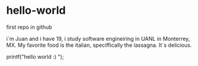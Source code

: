 # hello-world
first repo in github

i´m Juan and i have 19, i study software engineiring in UANL in Monterrey, MX.
My favorite food is the italian, speciffically the lassagna. It´s delicious.

printf("hello world :) ");
